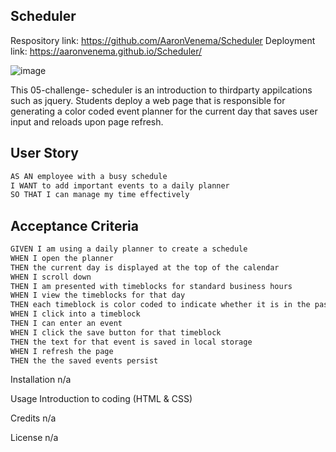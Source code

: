 ## Scheduler

Respository link: https://github.com/AaronVenema/Scheduler
Deployment link: https://aaronvenema.github.io/Scheduler/

![image](https://user-images.githubusercontent.com/34764586/192155240-225f2952-2b89-45ac-80e3-fb1fa94a8dab.png)

This 05-challenge- scheduler is an introduction to thirdparty appilcations such as jquery. Students deploy a web page that is responsible for generating
a color coded event planner for the current day that saves user input and reloads upon page refresh.


## User Story

```md
AS AN employee with a busy schedule
I WANT to add important events to a daily planner
SO THAT I can manage my time effectively
```

## Acceptance Criteria

```md
GIVEN I am using a daily planner to create a schedule
WHEN I open the planner
THEN the current day is displayed at the top of the calendar
WHEN I scroll down
THEN I am presented with timeblocks for standard business hours
WHEN I view the timeblocks for that day
THEN each timeblock is color coded to indicate whether it is in the past, present, or future
WHEN I click into a timeblock
THEN I can enter an event
WHEN I click the save button for that timeblock
THEN the text for that event is saved in local storage
WHEN I refresh the page
THEN the the saved events persist
```
Installation n/a

Usage Introduction to coding (HTML & CSS)

Credits n/a

License n/a





